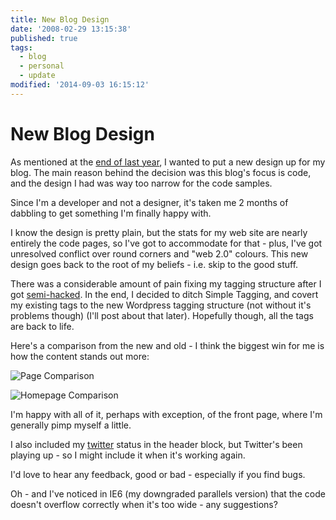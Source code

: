 ```yaml
---
title: New Blog Design
date: '2008-02-29 13:15:38'
published: true
tags:
  - blog
  - personal
  - update
modified: '2014-09-03 16:15:12'
---
```

# New Blog Design

As mentioned at the [end of last year](http://remysharp.com/2007/12/31/2007-moments/), I wanted to put a new design up for my blog.  The main reason behind the decision was this blog's focus is code, and the design I had was way too narrow for the code samples.

Since I'm a developer and not a designer, it's taken me 2 months of dabbling to get something I'm finally happy with.


<!--more-->

I know the design is pretty plain, but the stats for my web site are nearly entirely the code pages, so I've got to accommodate for that - plus, I've got unresolved conflict over round corners and "web 2.0" colours.  This new design goes back to the root of my beliefs - i.e. skip to the good stuff.

There was a considerable amount of pain fixing my tagging structure after I got [semi-hacked](http://remysharp.com/2008/02/06/how-i-fixed-wordpress-broken-upgrade/).  In the end, I decided to ditch Simple Tagging, and covert my existing tags to the new Wordpress tagging structure (not without it's problems though) (I'll post about that later).  Hopefully though, all the tags are back to life.

Here's a comparison from the new and old - I think the biggest win for me is how the content stands out more:

![Page Comparison](http://remysharp.com/wp-content/uploads/2008/02/page-comparison.jpg)

![Homepage Comparison](http://remysharp.com/wp-content/uploads/2008/02/homepage-comparison.jpg)

I'm happy with all of it, perhaps with exception, of the front page, where I'm generally pimp myself a little.

I also included my [twitter](http://twitter.com/rem) status in the header block, but Twitter's been playing up - so I might include it when it's working again.

I'd love to hear any feedback, good or bad - especially if you find bugs.

Oh - and I've noticed in IE6 (my downgraded parallels version) that the code doesn't overflow correctly when it's too wide - any suggestions?
